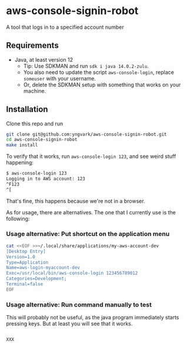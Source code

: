# aws-console-signin-robot
A tool that logs in to a specified account number

## Requirements

* Java, at least version 12
  * Tip: Use SDKMAN and run `sdk i java 14.0.2-zulu`.
  * You also need to update the script `aws-console-login`, replace `someuser` with your username.
  * Or, delete the SDKMAN setup with something that works on your machine.

## Installation

Clone this repo and run

```bash
git clone git@github.com:yngvark/aws-console-signin-robot.git
cd aws-console-signin-robot
make install
```

To verify that it works, run `aws-console-login 123`, and see weird stuff happening:

```bash
$ aws-console-login 123
Logging in to AWS account: 123
^F123
^[
```

That's fine, this happens because we're not in a browser.

As for usage, there are alternatives. The one that I currently use is the following:

### Usage alternative: Put shortcut on the application menu

```bash
cat <<EOF >>~/.local/share/applications/my-aws-account-dev
[Desktop Entry]
Version=1.0
Type=Application
Name=aws-login-myaccount-dev
Exec=/usr/local/bin/aws-console-login 123456789012
Categories=Development;
Terminal=false
EOF
```

### Usage alternative: Run command manually to test

This will probably not be useful, as the java program immediately starts pressing keys. But at least you
will see that it works.

```

XXX